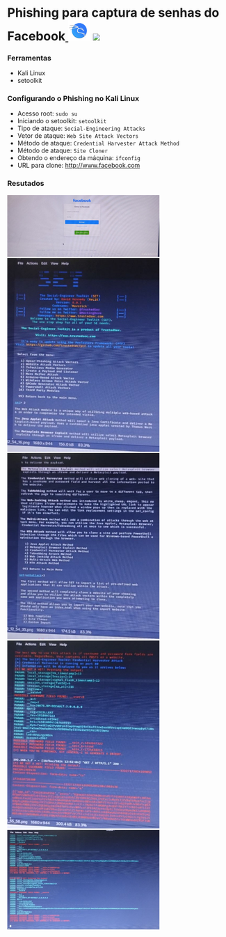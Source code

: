 # Phishing para captura de senhas do Facebook[ <img src="https://github.com/mggcode/cibersecurity-desafio-phishing-dio/blob/main/kalicon.png?raw=true" width="50" />](https://github.com/mggcode/cibersecurity-desafio-phishing-dio/blob/main/phishingWithKali/photo_2024-12-23_10-03-01.jpg?raw=true) <img src="https://github.com/mggcode/certificados/blob/main/logo%20dio.jpg?raw=true" width="80" /> 

### Ferramentas

- Kali Linux
- setoolkit

### Configurando o Phishing no Kali Linux

- Acesso root: ``` sudo su ```
- Iniciando o setoolkit: ``` setoolkit ```
- Tipo de ataque: ``` Social-Engineering Attacks ```
- Vetor de ataque: ``` Web Site Attack Vectors ```
- Método de ataque: ```Credential Harvester Attack Method ```
- Método de ataque: ``` Site Cloner ```
- Obtendo o endereço da máquina: ``` ifconfig ```
- URL para clone: http://www.facebook.com

### Resutados

 <img src="https://github.com/mggcode/cibersecurity-desafio-phishing-dio/blob/main/phishingWithKali/photo_2024-12-23_10-03-01.jpg?raw=true" width="350" />
 <img src="https://github.com/mggcode/cibersecurity-desafio-phishing-dio/blob/main/phishingWithKali/photo_2024-12-20_16-18-16.jpg?raw=true" width="350" />
  <img src="https://github.com/mggcode/cibersecurity-desafio-phishing-dio/blob/main/phishingWithKali/photo_2024-12-23_10-03-26.jpg?raw=true" width="350" />
   <img src="https://github.com/mggcode/cibersecurity-desafio-phishing-dio/blob/main/phishingWithKali/photo_2024-12-23_10-03-33.jpg?raw=true" width="350" />
    <img src="https://github.com/mggcode/cibersecurity-desafio-phishing-dio/blob/main/phishingWithKali/photo_2024-12-23_10-03-38.jpg?raw=true" width="350" />

